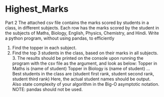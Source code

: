 # Highest_Marks
Part 2 
The attached csv file contains the marks scored by students in a class, in different subjects. Each row has the marks scored by the student in the subjects of Maths, Biology, English, Physics, Chemistry, and Hindi. Write a python program, without using pandas, to efficiently 
1. Find the topper in each subject. 
2. Find the top 3 students in the class, based on their marks in all subjects. 3. The results should be printed on the console upon running the program with the csv file as the argument, and look as below:
Topper in Maths is (name of student) 
Topper in Biology is (name of student) 
... 
Best students in the class are (student first rank, student second rank, student third rank) 
Here, the actual student names should be output. Also state complexity of your algorithm in the Big-O asymptotic notation. 
NOTE: pandas should not be used. 

